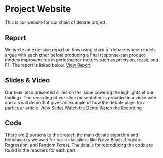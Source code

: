 # Project Website
This is our website for our chain of debate project.

## Report
We wrote an extensive report on how using chain of debate-where models argue with each other before producing a final response-can produce modest improvements in performance metrics such as precision, recall, and F1. The report is linked below.
[View Report](https://github.com/Omer1BC/LLMProject/blob/main/Chain_of_Debate__A_Multi_Agent_Framework_for_Misinformation_Detection.pdf)

## Slides & Video
Our team also presented slides on the issue covering the highlights of our findings. The recording of our slide presentation is provided in a video with and a small demo that gives an example of how the debate plays for a particular article.
[View Slides](https://github.com/Omer1BC/LLMProject/blob/main/Chain_of_Debate__A_Multi_Agent_Framework_for_Misinformation_Detection.pdf)
[Watch the Demo](https://www.youtube.com/watch?v=BfJ4w71tdrE)
[Watch the Recording](https://www.youtube.com/watch?v=UkqEEMxqT9g&t=421s)

## Code
There are 2 portions to the project: the main debate algorithm and benchmarks we used for basic classifiers like Naive Bayes, Logistic Regression, and Random Forest. The details for reproducing the code are found in the readmes for each part.

